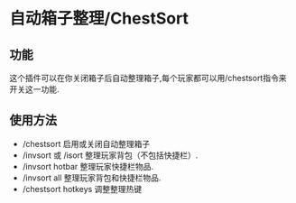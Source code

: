 # 自动箱子整理/ChestSort

## 功能

这个插件可以在你关闭箱子后自动整理箱子,每个玩家都可以用/chestsort指令来开关这一功能.

## 使用方法

* /chestsort 启用或关闭自动整理箱子
* /invsort 或 /isort 整理玩家背包（不包括快捷栏）.
* /invsort hotbar 整理玩家快捷栏物品.
* /invsort all 整理玩家背包和快捷栏物品.
* /chestsort hotkeys 调整整理热键

